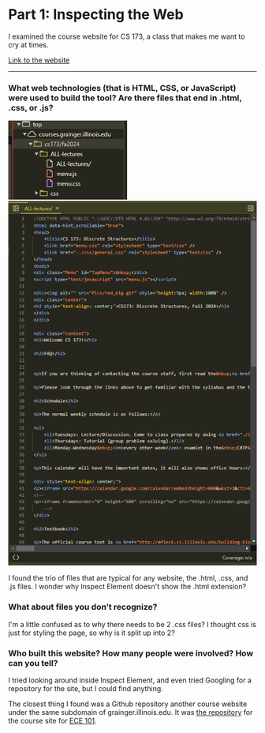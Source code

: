 # Part 1: Inspecting the Web
I examined the course website for CS 173, a class that makes me want to cry at times.

[Link to the website](https://courses.grainger.illinois.edu/cs173/)

---


### **What web technologies (that is HTML, CSS, or JavaScript) were used to build the tool? Are there files that end in .html, .css, or .js?**

![](all3.png)
![](html.png)

I found the trio of files that are typical for any website, the .html, .css, and .js files. I wonder why Inspect Element doesn't show the .html extension?

### **What about files you don’t recognize?**

I'm a little confused as to why there needs to be 2 .css files? I thought css is just for styling the page, so why is it split up into 2?

### **Who built this website? How many people were involved? How can you tell?**

I tried looking around inside Inspect Element, and even tried Googling for a repository for the site, but I could find anything.

The closest thing I found was a Github repository another course website under the same subdomain of grainger.illinois.edu. It was [the repository](https://github.com/0xSK/ece101-website) for the course site for [ECE 101](https://courses.grainger.illinois.edu/ece101).